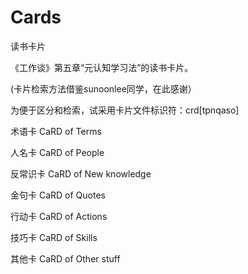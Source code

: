 # Cards


读书卡片

《工作谈》第五章“元认知学习法”的读书卡片。

(卡片检索方法借鉴sunoonlee同学，在此感谢）

为便于区分和检索，试采用卡片文件标识符：crd\[tpnqaso]

术语卡 CaRD of Terms

人名卡 CaRD of People

反常识卡 CaRD of New knowledge

金句卡 CaRD of Quotes

行动卡 CaRD of Actions

技巧卡 CaRD of Skills

其他卡 CaRD of Other stuff
